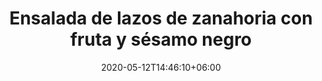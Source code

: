 ---
title: "Ensalada de lazos de zanahoria con fruta y sésamo negro"
date: 2020-05-12T14:46:10+06:00
description: "Ensalada de lazos de zanahoria con fruta y sésamo negro"
type: "recipe"
image: "images/recipes/ensalada-lazos-zanahoria-sesamo.png"
cuisine: Internacional
suitableForDiet: VeganDiet
yield: 4 porciones
prepTime: 30
cookTime: 50
totalTime: 45
categories: ensalada
tags: carne vegetal
ingredients:
- 1 zanahoria
- 1 kiwi
- 1/2 pomelo
- 1 cdta de sesamo negro
- 1 limón (zumo)
- 1 chorrito de AOVE
- Sal rosa
directions:
- Lava y retira la primera capa de la zanahoria con la ayuda de una pela patatas y haz lazitos con el mismo utensilio empezando en un extremo y terminando en el otro. Intenta que salgan lo más finos posible. - Pónlos en un bol con agua fría y cubitos de hielo para que se mantengan crujientes mientras preparas el resto de los infredientes.
- Pela el kiwi y el pomelo. Corta el primero en rodajas y al segundo retírale la piel por completo y sepáralo en gajos.
- En un bol más grande pon el zumo de limón, el aceite y la sal, mezcla y añade las zanahorias bien escurridas y las frutas cortadas anteriormente.
- Añade las semillas de sésamo negro, mezcla y listo para servir.
tips:
---